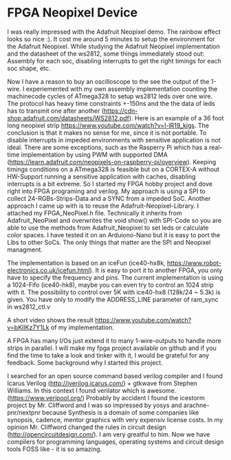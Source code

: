 

FPGA Neopixel Device
====================
I was really impressed with the Adafruit Neopixel demo. The rainbow effect looks so nice :).
It cost me around 5 minutes to setup the environment for the Adafruit Neopixel.
While studying the Adafruit Neopixel implementation and the datasheet of the ws2812, 
some things immediately stood out: Assembly for each soc, disabling interrupts to get the 
right timings for each soc shape, etc.

Now I have a reason to buy an oscilloscope to the see the output of the 1-wire.
I experiemented with my own assembly implementation counting the machinecode cycles of 
ATmega328 to setup ws2812 leds over one wire. The protocol has heavy time constraints +-150ns and the the data of 
leds has to transmit one after another (https://cdn-shop.adafruit.com/datasheets/WS2812.pdf).
Here is an example of a 36 foot long neopixel strip https://www.youtube.com/watch?v=I-lR19_kigs.
The conclusion is that it makes no sense for me, since it is not portable. 
To disable interrupts in impeded environments with sensitive application is not ideal.
There are some exceptions, such as the Rasperry Pi which has a real-time implementation 
by using PWM with supported DMA (https://learn.adafruit.com/neopixels-on-raspberry-pi/overview).
Keeping timings conditions on a ATmega328 is feasible but on a CORTEX-A without HW-Support 
running a sensitive application with caches, disabling interrupts is a bit extreme. 
So I started my FPGA hobby project and dove right into FPGA programing and verilog.
My approach is using a SPI to collect 24-RGBs-Strips-Data and a SYNC from a impeded SoC. 
Another approach I came up with is to reuse the Adafruit-Neopixel-Library. 
I attached my FPGA_NeoPixel.h file. Technically it inherits from Adafruit_NeoPixel and overwrites 
the void show() with SPI-Code so you are able to use the methods from Adafruit_Neopixel to set 
leds or calculate color spaces. I have tested it on an Arduiono-Nano but it is easy to 
port the Libs to other SoCs. The only things that matter are the SPI and Neopixel managment.

The implementation is based on an iceFun (ice40-hx8k, https://www.robot-electronics.co.uk/icefun.html). It is easy to port it to another FPGA, 
you only have to specify the frequency and pins. The current implementation is using a 1024-Fifo (ice40-hk8), 
maybe you can even try to control an 1024 strip with it. The possibility to control over 5K with ice40-hx8 (128k/24 ~ 5.3k)
is given. You have only to modify the ADDRESS_LINE parameter of ram_sync in ws2812_ctl.v

A short video shows the result https://www.youtube.com/watch?v=bKlIKz7Y1Lk of my implementation.

A FPGA has many I/Os just extend it to many 1-wire-outputs to handle more strips in parallel.
I will make my fpga project available on github and if you find the time to take a 
look and tinker with it, I would be grateful for any feedback. 
Some background why I started this project. 

I searched for an open source command based verilog compiler and I found 
Icarus Verilog  (http://iverilog.icarus.com/) + gtkwave from  Stephen Williams. 
In this context I found verilator which is awesome. (https://www.veripool.org/) 
Probably by accident I found the icestorm project by Mr. 
Cliffword and I was so impressed by yosys and arachne-pnr/nextpnr because Synthesis is a domain 
of some companies like synopsis, cadence, mentor graphics with very expensiv license costs. 
In my opinion Mr. Cliffword changed the rules in circuit design (http://opencircuitdesign.com/). 
I am very greatful to him. Now we have compilers for programming languages, 
operating systems and circuit design tools FOSS like - it is so amazing.
